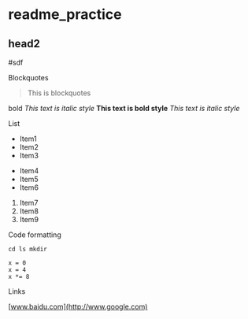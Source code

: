# readme_practice

## head2
#sdf

Blockquotes
> This is blockquotes

bold
*This text is italic style*
**This text is bold style**
_This text is italic style_


List

* Item1
* Item2
* Item3

- Item4
- Item5
- Item6

1. Item7
2. Item8
3. Item9


Code formatting

`cd ls mkdir`

```
x = 0
x = 4
x *= 8
```

Links

[www.baidu.com](http://www.google.com)
